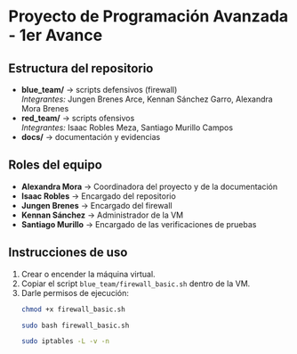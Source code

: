 # Proyecto de Programación Avanzada - 1er Avance

## Estructura del repositorio
- **blue_team/** → scripts defensivos (firewall)  
  *Integrantes:* Jungen Brenes Arce, Kennan Sánchez Garro, Alexandra Mora Brenes  
- **red_team/** → scripts ofensivos  
  *Integrantes:* Isaac Robles Meza, Santiago Murillo Campos  
- **docs/** → documentación y evidencias  

## Roles del equipo
- **Alexandra Mora** → Coordinadora del proyecto y de la documentación  
- **Isaac Robles** → Encargado del repositorio  
- **Jungen Brenes** → Encargado del firewall  
- **Kennan Sánchez** → Administrador de la VM  
- **Santiago Murillo** → Encargado de las verificaciones de pruebas  

## Instrucciones de uso
1. Crear o encender la máquina virtual.  
2. Copiar el script `blue_team/firewall_basic.sh` dentro de la VM.  
3. Darle permisos de ejecución:
   ```bash
   chmod +x firewall_basic.sh

   sudo bash firewall_basic.sh
   
   sudo iptables -L -v -n



